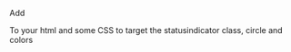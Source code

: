 Add 
<div data-element="system-status"></div>

To your html and some CSS to target the statusindicator class, circle and colors
